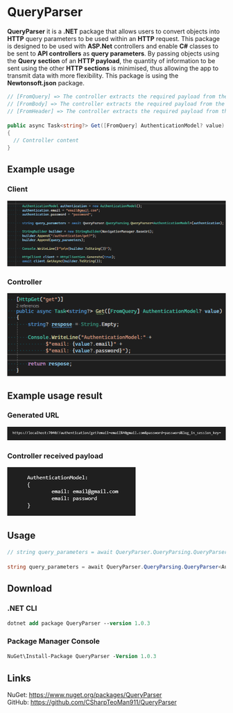 # QueryParser

**QueryParser** it is a **.NET** package that allows users to convert objects into **HTTP** query parameters to be used within an **HTTP** request. This package is designed to be used with **ASP.Net** controllers and enable **C#** classes to be sent to **API controllers** as **query parameters**. By passing objects using the **Query section** of an **HTTP payload**, the quantity of information to be sent using the other **HTTP sections** is minimised, thus allowing the app to transmit data with more flexibility. This package is using the **Newtonsoft.json** package.
```cs
// [FromQuery] => The controller extracts the required payload from the url query parameters
// [FromBody] => The controller extracts the required payload from the HTTP payload Body section
// [FromHeader] => The controller extracts the required payload from the HTTP payload Header section

public async Task<string?> Get([FromQuery] AuthenticationModel? value)
{
  // Controller content
}
``` 

## Example usage
### Client
![QueryParser Example](https://raw.githubusercontent.com/CSharpTeoMan911/QueryParser/master/assets/images/QueryParser%20Example.png)
### Controller
![GetAPI Example](https://raw.githubusercontent.com/CSharpTeoMan911/QueryParser/master/assets/images/Get%20API.png)


## Example usage result
### Generated URL
![QueryParser Result](https://raw.githubusercontent.com/CSharpTeoMan911/QueryParser/master/assets/images/QueryParser%20Result.png)
### Controller received payload
![Controller Result](https://raw.githubusercontent.com/CSharpTeoMan911/QueryParser/master/assets/images/Controller%20Result.png)


## Usage

```cs 
// string query_parameters = await QueryParser.QueryParsing.QueryParser<TypeOfTheObjectToBeParsed>(object_to_be_parsed);

string query_parameters = await QueryParser.QueryParsing.QueryParser<AuthenticationModel>(authentication);
```

## Download

### .NET CLI 
``` ps
dotnet add package QueryParser --version 1.0.3
```

### Package Manager Console
``` ps
NuGet\Install-Package QueryParser -Version 1.0.3
```

## Links
NuGet: https://www.nuget.org/packages/QueryParser
\
GitHub: https://github.com/CSharpTeoMan911/QueryParser
